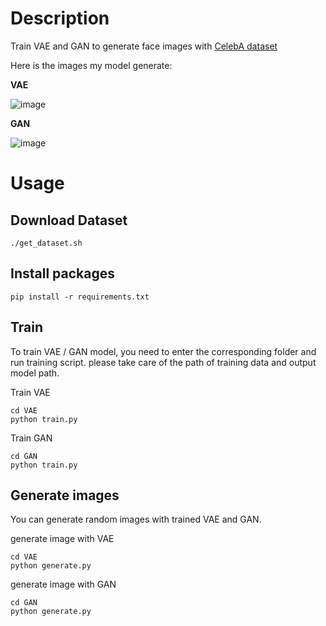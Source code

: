 # Description

Train VAE and GAN to generate face images with [CelebA dataset](http://mmlab.ie.cuhk.edu.hk/projects/CelebA.html)

Here is the images my model generate:

**VAE**

![image](https://github.com/weifanhaha/semantic-segmentation/blob/master/images/vae.png)

**GAN**

![image](https://github.com/weifanhaha/semantic-segmentation/blob/master/images/gan.png)

# Usage

## Download Dataset

```
./get_dataset.sh
```

## Install packages

```
pip install -r requirements.txt
```

## Train

To train VAE / GAN model, you need to enter the corresponding folder and run training script. please take care of the path of training data and output model path.

Train VAE

```
cd VAE
python train.py
```

Train GAN

```
cd GAN
python train.py
```

## Generate images

You can generate random images with trained VAE and GAN.

generate image with VAE

```
cd VAE
python generate.py
```

generate image with GAN

```
cd GAN
python generate.py
```
